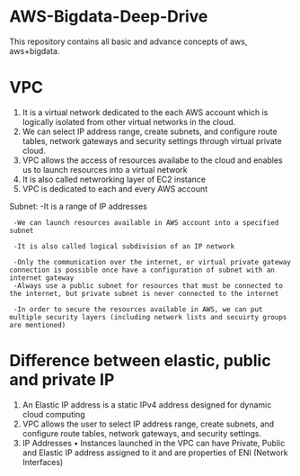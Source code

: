 # AWS-Bigdata-Deep-Drive
This repository contains all basic and advance concepts of aws, aws+bigdata.

# VPC

  1. It is a virtual network dedicated to the each AWS account which is logically isolated  from other virtual networks in the cloud.
  2. We can select IP address range, create subnets, and configure route tables, network gateways and security settings through virtual private cloud.
  3. VPC allows the access of resources availabe to the cloud and enables us to launch resources into a virtual network
  4. It is also called netwrorking layer of EC2 instance
  5. VPC is dedicated to each and every AWS account
  
  Subnet:
     -It is a range of IP addresses
     
     -We can launch resources available in AWS account into a specified subnet
     
     -It is also called logical subdivision of an IP network
     
     -Only the communication over the internet, or virtual private gateway connection is possible once have a configuration of subnet with an internet gateway
     -Always use a public subnet for resources that must be connected to the internet, but private subnet is never connected to the internet 
     
     -In order to secure the resources available in AWS, we can put multiple security layers (including network lists and secuirty groups are mentioned)

# Difference between elastic, public and private IP
  
  1. An Elastic IP address is a static IPv4 address designed for dynamic cloud computing
  2. VPC allows the user to select IP address range, create subnets, and configure route tables, network gateways, and security settings. 
  3. IP Addresses • Instances launched in the VPC can have Private, Public and Elastic IP address assigned to it and are properties of ENI (Network Interfaces) 
